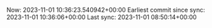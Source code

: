 Now: 2023-11-01 10:36:23.540942+00:00 Earliest commit since sync: 2023-11-01 10:36:06+00:00 Last sync: 2023-11-01 08:50:14+00:00
